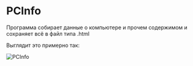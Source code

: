 # PCInfo
Программа собирает данные о компьютере и прочем содержимом и сохраняет всё в файл типа .html

Выглядит это примерно так:

![PCInfo](https://image.ibb.co/gv0d9J/Screenshot_1.png)
